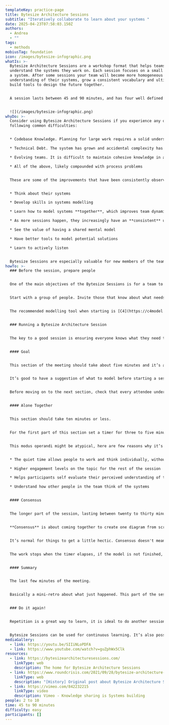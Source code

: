 ```yaml
---
templateKey: practice-page
title: Bytesize Architecture Sessions
subtitle: "Iteratively collaborate to learn about your systems "
date: 2025-04-23T07:58:03.150Z
authors:
  - Andrea
  - ""
tags:
  - methods
mobiusTag: foundation
icon: /images/bytesize-infographic.png
whatIs: >-
  Bytesize Architecture Sessions are a workshop format that helps teams
  understand the systems they work on. Each session focuses on a small slice of
  a system. After some sessions your team will become more homogeneous in the
  understanding of their systems, grow a consistent vocabulary and ultimately
  build tools to design the future together.


  A session lasts between 45 and 90 minutes, and has four well defined parts: Session Goal, Alone Together, Consensus and Summary. You can model your systems using different tools. I suggest starting with [C4 Diagrams](https://c4model.com/).


  ![](/images/bytesize-infographic.png)
whyDo: >-
  Consider using Bytesize Architecture Sessions if you experience any of the
  following common difficulties:


  * Codebase Knowledge. Planning for large work requires a solid understanding of current systems. Teams can end up with silos of knowledge, and not see the big picture

  * Technical Debt. The system has grown and accidental complexity has not been addressed. Understanding how to solve the debt while still shipping features requires some planning

  * Evolving teams. It is difficult to maintain cohesive knowledge in a team that has changed over time

  * All of the above, likely compounded with process problems


  These are some of the improvements that have been consistently observed after running a series of Bytesize Sessions with different teams. The teams


  * Think about their systems

  * Develop skills in systems modelling

  * Learn how to model systems **together**, which improves team dynamics

  * As more sessions happen, they increasingly have an **consistent** understanding of their system

  * See the value of having a shared mental model

  * Have better tools to model potential solutions

  * Learn to actively listen


  Bytesize Sessions are especially valuable for new members of the team or those with less experience. This is especially true in teams that don’t do pair programming or have deep silos. The Sessions “open up the ‘world’” It is hard to overstate how important it is to have an accurate mental model.
howTo: >-
  ### Before the session, prepare people


  One of the main objectives of the Bytesize Sessions is for a team to have a homogeneous understanding of the system they work with. The right people to attend are all the people that have a high level of influence on that system.


  Start with a group of people. Invite those that know about what needs to be done, those that build the system, and those that understand the stakeholder requirements best. If not sure, start with the people in the Stand Up. If there are more than ten people in the guest list, consider breaking the meeting into smaller groups. Bytesize Architecture Sessions work best with up to 10 people per session.


  The recommended modelling tool when starting is [C4](https://c4model.com/). If the team is not experienced with it, train them on it before a Session. During a Bytesize Session the attendees should focus on modelling, not the modelling tool of choice.


  ### Running a Bytesize Architecture Session


  The key to a good session is ensuring everyone knows what they need to do, that they don’t feel lost. At the start of the session explain the overall format, then for each part delve into the specifics.


  #### Goal


  This section of the meeting should take about five minutes and it’s about having a *Goal* for this particular session. A good first session is to model the system that the team actively works on *as it is right now*. Bear in mind that the attendees will have a handful of minutes or less to model this. If the system you are trying to model is too big, choose a subsection to focus on.


  It’s good to have a suggestion of what to model before starting a session. However the final goal should be the result of team agreement.


  Before moving on to the next section, check that every attendee understands the goal and how the rest of the Session will work.


  #### Alone Together


  This section should take ten minutes or less.


  For the first part of this section set a timer for three to five minutes. During this time everyone works individually and quietly on the same modelling task. After the timer elapses, each person explains their own diagram to the rest of the group, while everyone else listens.


  This modus operandi might be atypical, here are few reasons why it’s useful:


  * The quiet time allows people to work and think individually, without other people’s voices. It strengthens their focus on the aspect of the system the session focuses on

  * Higher engagement levels on the topic for the rest of the session

  * Helps participants self evaluate their perceived understanding of the system, highlighting areas where they can focus on learning more

  * Understand how other people in the team think of the systems


  #### Consensus


  The longer part of the session, lasting between twenty to thirty minutes. Set up a timer and be strict with it.


  **Consensus** is about coming together to create one diagram from scratch with the combined knowledge of the team.


  It’s normal for things to get a little hectic. Consensus doesn't mean avoid disagreement, it means the group working together to understand how things work, to work through the issues. 


  The work stops when the timer elapses, if the model is not finished, the continue the next session. 


  #### Summary


  The last few minutes of the meeting.


  Basically a mini-retro about what just happened. This part of the session is about reviewing what was achieved, what needs to be done next. Set a timer for one minute, have people write about what they learned and any other feedback in sticky notes.


  ### Do it again!


  Repetition is a great way to learn, it is ideal to do another session in a week or two. It shouldn’t be so often that it overwhelms people and it should be often enough to keep what was discussed on the top of people's minds.


  Bytesize Sessions can be used for continuous learning. It’s also possible to set long running goals, for example Bytesize Architecture Sessions can be used to create a Target Architecture or help enable inter-team communication for a complicated piece of work.
mediaGallery:
  - link: https://youtu.be/SIIiNLoPDFA
  - link: https://www.youtube.com/watch?v=guZphWx5Clk
resources:
  - link: https://bytesizearchitecturesessions.com/
    linkType: web
    description: The home for Bytesize Architecture Sessions
  - link: https://www.roundcrisis.com/2021/09/28/bytesize-architecture-sessions/
    linkType: web
    description: "[History] Original post about Bytesize Architecture Sessions"
  - link: https://vimeo.com/842232215
    linkType: video
    description: Vimeo - Knowledge sharing is Systems building
people: 2 to 10
time: 45 to 90 minutes
difficulty: easy
participants: []
---
```

